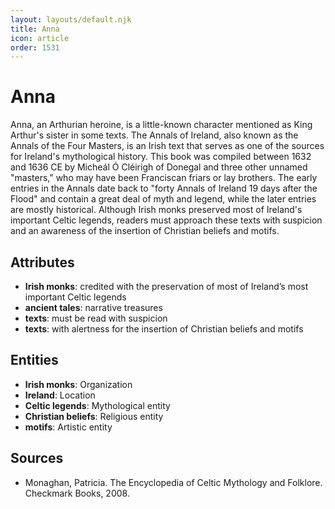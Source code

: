 ```yaml
---
layout: layouts/default.njk
title: Anna
icon: article
order: 1531
---
```

# Anna

Anna, an Arthurian heroine, is a little-known character mentioned as King Arthur's sister in some texts. The Annals of Ireland, also known as the Annals of the Four Masters, is an Irish text that serves as one of the sources for Ireland's mythological history. This book was compiled between 1632 and 1636 CE by Micheál Ó Cléirigh of Donegal and three other unnamed "masters," who may have been Franciscan friars or lay brothers. The early entries in the Annals date back to "forty Annals of Ireland 19 days after the Flood" and contain a great deal of myth and legend, while the later entries are mostly historical. Although Irish monks preserved most of Ireland's important Celtic legends, readers must approach these texts with suspicion and an awareness of the insertion of Christian beliefs and motifs.

## Attributes

- **Irish monks**: credited with the preservation of most of Ireland’s most important Celtic legends
- **ancient tales**: narrative treasures
- **texts**: must be read with suspicion
- **texts**: with alertness for the insertion of Christian beliefs and motifs

## Entities

- **Irish monks**: Organization
- **Ireland**: Location
- **Celtic legends**: Mythological entity
- **Christian beliefs**: Religious entity
- **motifs**: Artistic entity

## Sources

- Monaghan, Patricia. The Encyclopedia of Celtic Mythology and Folklore. Checkmark Books, 2008.

